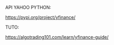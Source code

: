 API YAHOO PYTHON:

https://pypi.org/project/yfinance/

TUTO:

https://algotrading101.com/learn/yfinance-guide/
